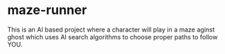 # maze-runner
This is an AI based project where a character will play in a maze aginst ghost which uses AI search algorithms to choose proper paths to follow YOU.
